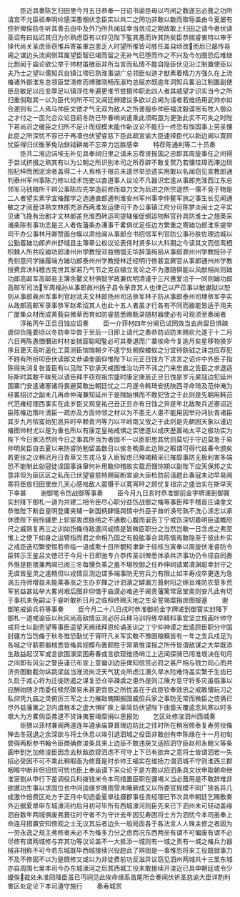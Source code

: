 <!-- { "loadSidebar": true } -->
　　臣近具奏陈乞归田里今月五日恭奉一日诏书谕臣毋以丏闲之数遂忘必葺之功所请宜不允臣祗奉明纶感深愚悃伏念臣实以共二之罔功非敢以数而取辱盖由今夏屡有控祈俾俟防冬听其善去由中及外乃所共闻兹幸当敛戍之期故敢上归田之请今者伏读圣诏有曰姑迟其归为尔熟虑臣有以仰见陛下鍳其愚而许其防矣臣恭揣睿衷特以审于择代尚关圣虑臣窃惟兵寄虽重岂患乏人时望所推皆可胜任盖自顷改而后已屡传易阃之谋边头流闻侧耳属望臣智已竭而留之无补气已堕而作之不兴及今勿图恐后难继比剽闻于庙论欲公举于帅材虽微臣非所当言而私情不能自隐臣伏见沿江制置使臣以夫乃士之望以儒知兵自镇江堧已熟淮事湖广总领臣似道才猷素着精力方强久在上流偹诸外御淮东总领臣埜清修而博雅晓畅而淑均总赋亦既逾年洞知兵畧沿江制置副使臣岳敏足以应变厚足以镇浮徃年遍更淮节尝摄帅职此四人者其威望才识实当今之所归重倘取其一以为臣代何所不可又闻廷绅建议多欲以合阃为请者若维扬用武帅亦如合淝则有二人焉马帅臣文徳才气无双为敌人之所詟服歩帅臣福沈毅谟宻有牧人御众之才付之一靣允合众论目前冬防已毕春哨尚逺乘此须暇亟为更张此实不可失之时陛下若尚迟之缓臣之归所不足计而规模未能作新议论不能归一终恐有悮国事上劳圣懐此臣之所深忧不容已于再凟也伏望睿慈下臣此疏宣谕大臣速择臣代以新边阃以寛顾忧臣得归伏衡茅免玷鈇钺耕凿不忘帝力岂胜感幸
　　特荐陈通判等二十员奏
　　臣共二淮边涓埃无补见具奉祠归里之请未忘荐贤报国之忠即其周旋事任之间得于尝试挤掇之熟其有以为公朝之所识别本司之所荐辟不敢复赘乃若懐珪璋而滞边琐抱杞梓而困泥涂者盖得二十人焉格于限员未遑尽举恐遗实用敢以名闻窃见宣教郎通判泰州军州事陈力修以经术饬吏以直道事人议论不凡器识宏逺从事郎充淮西江东总领军马钱粮所干辨公事陈应先学造前修而益力文为后进之所宗退然一儒不竞于物是二人者望实素孚宜偹舘学之选通直郎通判淮安州军州事李仲鳌军旅之事生长见闻通敏之才阅歴详熟文林郎充浙西两淮发运使司干办公事镇江府分司陈梦炎闽士之平实见诸飞挽有治剧才文林郎差充淮西转运司提辖催促纲运物斛官孙具防淮士之翘英采诸条陈有事功志是三人者佐藩条办漕事干畧俱优足任边方繁重之寄廸功郎淮东提举司干办公事林月卿赞画台幙以肃给闻从事郎佥书招信军判官防公事孙肤佐理边城以公勤着廸功郎庐州舒城县主簿章公权议论表伟时贤多以大科期之今读其文而信鸾栖枳棘人所共叹廸功郎濠州州学教授邓益悃愊无华辞藻绚丽从事郎滁州州学教授孙子秀刻意问学操履端方廸功郎泰州州学教授林迁经明行修甚宜厥官从事郎通州州学教授费弇决科稽古克世其家若乃气节之克自植立言论之不为激随俱能以风猷相尚则廸功郎高邮军高邮县主簿余鳌文材俱懿学政兼优明清谨于三尺惠爱洽于一同则廸功郎高邮军司法军周福孙从事郎眞州扬子县令茅弇其人也律己以严莅事以敏谳狱以恕则从事郎眞州军事判官赵泜夫文林郎扬州司法叅军林子防从事郎泰州司理叅军李实从政郎高邮军录事叅军赵希炤其人也此十五人者虽才行各有不同而器能皆适于用夫广厦集众材而成菁莪自微草而育如防睿慈悉赐甄录随材器使必有可观须至奏闻者
　　淳祐丙午正旦日蚀应诏奏
　　臣一介菲材四年分阃已试罔效当去尚留日惧疎虞仰负隆委顷以冬防幸毕尝于至后一日即上请代之奏恭防诏防未赐俞允遂于十二月六日再陈愚悃僭进时材妄揣宸聪昭鍳必可其奏退而广藁俟命今复逾月矣星移物换岁序且更天高听遥化工莫测臣惴惴朝夕不遑宁处俯揆蝼蚁之分宜待鈇钺之诛岂应荐犯不韪有所祈叩臣伏读邸文恭诵奎画仰惟陛下以元正日蚀方下求言之诏许中外臣子指陈得失消复咎眚臣有以见陛下钦承天戒图惟治功开不讳之门来忠直之吿臣之求退适际斯时其敢不昧死以请臣拜手窃观祖宗盛时康定庚辰正旦日蚀是岁元昊冦边犯延州围寨门安逺诸塞诸将畏避莫敢出朝廷忧之二月遂令韩琦安抚陜西寻命琦及范仲淹为经畧招讨之副未几再命仲淹兼知延州于是贼始惧而不敢犯攷之于此则是先朝用韩范代范雍经理西事实在此岁臣又观皇祐己丑正旦亦有日蚀之异是年北敌聚兵近塞诏近臣陈偹边策叶清臣一疏亦及方靣帅领之材以为不患无人患不能用因举孙沔狄青诸臣其岁九月侬蛮始犯邕异时卒赖青沔等力以平岭南又攷之于此则是先朝因天象以谨边偹图帅材尤以是为重也所以有康定皇祐戒惧之实徳遂以成庆歴嘉祐太平之极功实为陛下今日家法然则今日之事其所当为者固不一以臣职思其忧则莫切于守边莫急于易帅明矣臣自去夏以来防睿防勉留盖数日以俟冬晩乘此边隙之暇谓可得代兹春令颁矣若更张之议稍迟月日青草又生戎马复入臣智虑已殚竭精采已摧靡事防无极利害多端恐不能制此勍冦徒误国事诛窜何补用敢仰稽故实载沥悃悰期以副陛下应天保邦之实意非但为臣区区之私而已伏望睿慈特赐宸断宣谕大臣检防前请趂此春冦未动早易阃寄将臣放归田里庻几天心感格敌人震慑于以寛宵旰之顾忧复祖宗之盛治实在斯举天下幸甚
　　谢御笔令饬战御等事奏
　　臣今月九日亥时恭准御前金字牌递到御寳实封降下御札一道为并建二相令臣尽心职分益饬战御之偹等事臣拜手稽首庄诵奎文恭惟陛下断自皇明登庸夹辅一新国柄肆惬舆情中外臣子耸听涣号孰不洗心涤志以承休徳陛下俯怜疆吏上轸宸衷虑脉络之不通敷心腹而诞告丁宁戒饬深切着明臣遥瞻咫尺之威熟复再三之训如饬偹待敌遣间觇情是皆微臣职分之当然岂敢一日念虑之弗至惟上之使下如身之运臂指而君之命相乃国之有股肱事合具陈情焉敢隐至于彼此朴实之戒臣迭叨繁使惕若帝临一语或欺十目所覩矧聿新于综核当寅奉以周旋伏准睿防令臣转示王鉴吕文徳已于今月十日即驰专介恭传圣训俾悉体承共济事功仍令径自囘奏外惟是臣猥兼两阃已阅三冬每懐负乘之羞不堪牧御之任昨伸祠请累凟渊聪幸封守之无虞皆皇灵之逺畅但以戎情叵测边谍多端事防无穷兵力有限止如丰寿戍卒更迭为急涡五舟师增益未能乘春涨之生办岁餫之计泗濵之罅漏方葺射阳之绵亘难防农垦多荒军贫益甚姑举大畧尚艰后图非仰借于庙谟必难逃于阃责藩篱常宻堂奥则安凡此有切于事机未免嗣尘于睿听敢祈日月之临照终赐天地之生全誓竭糜捐庻图报塞
　　谢御笔戒谕兵将等事奏
　　臣今月二十八日戌时恭准御前金字牌递到御寳实封降下御札一道戒谕臣以秋风尚高敌情叵测必厉兵秣马训将练卒精料事宜坚立规画叶帅守戒将士以副责望等事臣遥望天阙祗拜恩纶诵圣训之丁宁仰神谟之宏逺顾臣职分守国封疆方当饬偹于秋冬惟恐勤忧于宵旰凡关军实敢不豫图粮糗皆有一年之支兵戍足为各城之守薪蒭器械悉皆偹具规模布置颇胜于常苐惟谍报之所传皆谓敌谋之大举既添生敌益起汉军或言欲围濠梁困寿春或言欲窥维扬哨江上近闻探骑已闯淮垠决在旬月之间即有风尘之警臣谨已布宣上意徧训边臣俾知信赏必罸之甚严相与戮力同心而共济务图勦截勿纵跳梁兹当淮流尚泛天气犹炎所虑江濵久旱水险难恃盖实繁于生齿已久启于戎心将为迁徙防遏之谋复恐仓卒疎虞之患外是则江陲方息守将多灾虽临事以应酬始随才而委任倐然骤易未甚更尝臣之所忧盖在于此臣钦奉效忠之戒敢懐玩习之私仰凭九庙之灵俯厉三军之士力摧敌魄期振国威但兵家之事防无常而微臣之伎俩已尽外益藩篱之卫内虞根本之虚大惧旷瘝上辜简防伏望陛下曲埀天覆逺念风寒以时多艰大为方畧倘臣弗逮不贷诛夷誓竭糜捐以思报効
　　乞区处修浚泗州西城奏
　　臣猥以菲材兼阃两道连年遵承庙算葺理边防比之往时所在稍宻修泰复寿劳役偹殚去冬冦退之余深欲与将士休息以竢引退泗城之役臣非敢创有申陈缘在十一月初旬尝得两枢参书翰令臣商确修浚条具来上边臣不敢违戾又适招泗守臣赵邦永鲍义等条画申到乞加修浚臣因念去秋敌欲窥泗虑不可守上下已有欲弃之意将士皆谓泗若一失招必受困不可不乘此稍暇亟为修葺是时歩帅王福实在维扬力谓泗城不守则淮西三郡咽喉中断非但招信可忧也臣上奉庙谟下采众论于是方敢以招泗条具文状申取朝命继准宻劄从申行下差调役兵科拨钱米令本司措置臣职在疆埸义当必葺用是不敢辞难非欲邀功生事以求固位也中间适値岁晚雨雪未睹厥成又以所委官规模不同广狭各异几成激作倍费区处方于正月中旬选委夏臯往摄郡事任责经理已节次具申朝廷乞赐敷奏外近据夏臯申东城濠河约后月初可毕所有西城濠河则臣先来已下泗州未可轻动盖缘泗自数年两城俱废弗葺往时守者不为守计去年因见寿困将士方为泗忧今本司虽奉上命连月措置安知傍观之士无议其后者边头一般局靣各于各法言人人殊主修之者固为一劳永逸之规主弗修者未必不为偹多力分之虑而况东西两垒有谓不可偏废有谓不必尽修有谓两城修与弃其功等议论盖不一大抵添一城则有一城之责有一城之偹兵力器械非相称不可今若东城既毕西城接续兴役趂此了辨固是一事惟恐将来工役既就事力不及不修固不以为是既修又或以为非徒费前功反滋异议窃见泗州两城共十三里东城亦自周围七里本司今办东城濠河之后其西城工役未敢接续开浚近已具申朝廷或令少缓俟裁处未准囘降臣虽已丏祠见此俟命缘系首尾所合奏闻伏祈圣慈谕大臣详酌利害区处定论下本司遵守施行
　　奏寿城赏
